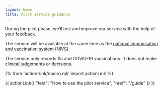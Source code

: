 ```yaml
---
layout: home
title: Pilot service guidance
---
```


During the pilot phase, we’ll test and improve our service with the help of your feedback.

The service will be available at the same time as the [national immunisation and vaccination system (NIVS)](https://www.ardengemcsu.nhs.uk/services/business-intelligence/nivs/).

The service only records flu and COVID-19 vaccinations. It does not make clinical judgements or decisions.

{% from 'action-link/macro.njk' import actionLink %}

{{ actionLink({
  "text": "How to use the pilot service",
  "href": "/guide"
}) }}
